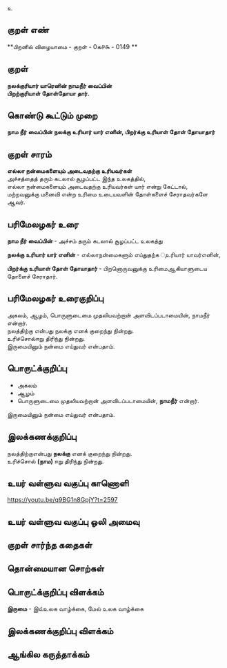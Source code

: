 உ

## குறள் எண் 

**பிறனில் விழையாமை - குறள் - 0க௪௯ - 0149 ** 

## குறள் 

**நலக்குரியார் யாரெனின் நாமநீர் வைப்பின்  
பிறற்குரியாள் தோள்தோயா தார்.** 

## கொண்டு கூட்டும் முறை

**நாம நீர் வைப்பின் நலக்கு உரியார் யார் எனின், பிறர்க்கு உரியாள் தோள் தோயாதார்**  

## குறள் சாரம் 

**எல்லா நன்மைகளையும் அடைவதற்கு உரியவர்கள்**  
அச்சத்தைத் தரும் கடலால் சூழப்பட்ட இந்த உலகத்தில்,  
எல்லா நன்மைகளையும் அடைவதற்கு உரியவர்கள் யார் என்று கேட்டால்,  
மற்றவனுக்கு மனைவி என்ற உரிமை உடையவளின் தோள்களைச் சேராதவர்களே ஆவர்.  

## பரிமேலழகர் உரை

**நாம நீர் வைப்பின்** - அச்சம் தரும் கடலால் சூழப்பட்ட உலகத்து  

**நலக்கு உரியார் யார் எனின்** - எல்லாநன்மைகளும் எய்துதற்க ுஉரியார் யாவர்எனின்,  

**பிறர்க்கு உரியாள் தோள் தோயாதார்** - பிறனொருவனுக்கு உரிமைஆகியாளுடைய தோளைச் சேராதார்.  

## பரிமேலழகர் உரைகுறிப்பு   

அகலம், ஆழம், பொருளுடைமை முதலியவற்றான் அளவிடப்படாமையின், நாமநீர் என்றார்.  
நலத்திற்கு என்பது நலக்கு எனக் குறைந்து நின்றது.  
உரிச்சொல்ஈறு திரிந்து நின்றது.  
இருமையினும் நன்மை எய்துவர் என்பதாம்.  

## பொருட்க்குறிப்பு 

* அகலம்  
* ஆழம்  
* பொருளுடைமை முதலியவற்றான் அளவிடப்படாமையின், **நாமநீர்** என்றார்.  

இருமையினும் நன்மை எய்துவர் என்பதாம்.  

## இலக்கணக்குறிப்பு  

நலத்திற்குஎன்பது **நலக்கு** எனக் குறைந்து நின்றது.  
உரிச்சொல் **(நாம)** ஈறு திரிந்து நின்றது.  

## உயர் வள்ளுவ வகுப்பு காணொளி

https://youtu.be/q9BG1n8GpjY?t=2597

## உயர் வள்ளுவ வகுப்பு ஒலி அமைவு 

 
## குறள் சார்ந்த கதைகள் 


## தொன்மையான சொற்கள்


## பொருட்க்குறிப்பு விளக்கம்

**இருமை** - இவ்உலக வாழ்க்கை, மேல் உலக வாழ்க்கை   

## இலக்கணக்குறிப்பு விளக்கம்


## ஆங்கில கருத்தாக்கம் 


